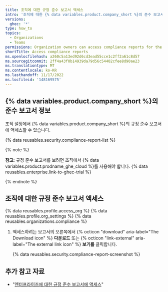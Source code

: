 ```yaml
---
title: 조직에 대한 규정 준수 보고서 액세스
intro: '조직에 대한 {% data variables.product.company_short %}의 준수 보고서(예: SOC 보고서 및 CSA CAIQ(Cloud Security Alliance CAIQ 자체 평가))에 액세스할 수 있습니다.'
versions:
  ghec: '*'
type: how_to
topics:
  - Organizations
  - Teams
permissions: Organization owners can access compliance reports for the organization.
shortTitle: Access compliance reports
ms.openlocfilehash: a260c5a13ed92d6cd3ead55cce1c2ff2a61c8d57
ms.sourcegitcommit: 2ff4a43f0b14939da79d56c54402cfee8d90ae23
ms.translationtype: MT
ms.contentlocale: ko-KR
ms.lasthandoff: 11/17/2022
ms.locfileid: '148169575'
---
```

## {% data variables.product.company_short %}의 준수 보고서 정보

조직 설정에서 {% data variables.product.company_short %}의 규정 준수 보고서에 액세스할 수 있습니다.

{% data reusables.security.compliance-report-list %}


{% note %}

**참고:** 규정 준수 보고서를 보려면 조직에서 {% data variables.product.prodname_ghe_cloud %}를 사용해야 합니다. {% data reusables.enterprise.link-to-ghec-trial %}

{% endnote %}

## 조직에 대한 규정 준수 보고서 액세스

{% data reusables.profile.access_org %} {% data reusables.profile.org_settings %} {% data reusables.organizations.compliance %}
1. 액세스하려는 보고서의 오른쪽에서 {% octicon "download" aria-label="The Download icon" %} **다운로드** 또는 {% octicon "link-external" aria-label="The external link icon" %} **보기를** 클릭합니다.

   {% data reusables.security.compliance-report-screenshot %}

## 추가 참고 자료

- "[엔터프라이즈에 대한 규정 준수 보고서에 액세스](/admin/overview/accessing-compliance-reports-for-your-enterprise)"
